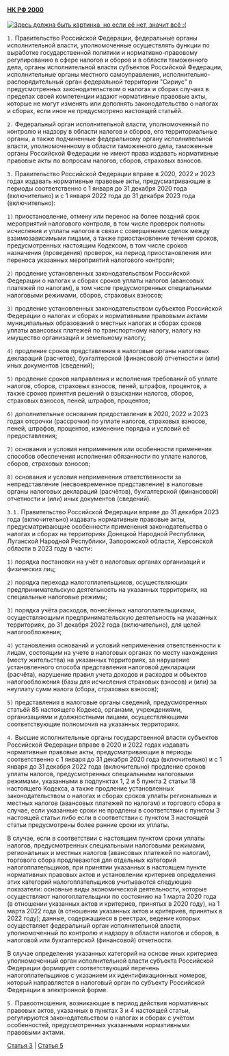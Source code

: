 #### [НК РФ 2000](https://lalawland.github.io/eurasia/russia/taxes)

[![Здесь должна быть картинка, но если её нет, значит всё :(](https://sun9-51.userapi.com/impg/-XFTueGq8ROiWfXyIiNGVhvKGnkV--nc1tPsmg/L25Q40sQfFE.jpg?size=544x604&quality=96&sign=89cf92ab8b189f0cec13124eb43f0258&type=album)](https://sun9-51.userapi.com/impg/-XFTueGq8ROiWfXyIiNGVhvKGnkV--nc1tPsmg/L25Q40sQfFE.jpg?size=544x604&quality=96&sign=89cf92ab8b189f0cec13124eb43f0258&type=album)

`1.` Правительство Российской Федерации, федеральные органы исполнительной власти, уполномоченные осуществлять функции по выработке государственной политики и нормативно-правовому регулированию в сфере налогов и сборов и в области таможенного дела, органы исполнительной власти субъектов Российской Федерации, исполнительные органы местного самоуправления, исполнительно-распорядительный орган федеральной территории "Сириус" в предусмотренных законодательством о налогах и сборах случаях в пределах своей компетенции издают нормативные правовые акты, которые не могут изменять или дополнять законодательство о налогах и сборах, если иное не предусмотрено настоящей статьёй.

`2.` Федеральный орган исполнительной власти, уполномоченный по контролю и надзору в области налогов и сборов, его территориальные органы, а также подчиненные федеральному органу исполнительной власти, уполномоченному в области таможенного дела, таможенные органы Российской Федерации не имеют права издавать нормативные правовые акты по вопросам налогов, сборов, страховых взносов.

`3.` Правительство Российской Федерации вправе в 2020, 2022 и 2023 годах издавать нормативные правовые акты, предусматривающие в периоды соответственно с 1 января до 31 декабря 2020 года (включительно) и с 1 января 2022 года до 31 декабря 2023 года (включительно):

`1)` приостановление, отмену или перенос на более поздний срок мероприятий налогового контроля, в том числе проверок полноты исчисления и уплаты налогов в связи с совершением сделок между взаимозависимыми лицами, а также приостановление течения сроков, предусмотренных настоящим Кодексом, в том числе сроков назначения (проведения) проверок, на период приостановления или переноса указанных мероприятий налогового контроля;

`2)` продление установленных законодательством Российской Федерации о налогах и сборах сроков уплаты налогов (авансовых платежей по налогам), в том числе предусмотренных специальными налоговыми режимами, сборов, страховых взносов;

`3)` продление установленных законодательством субъектов Российской Федерации о налогах и сборах и нормативными правовыми актами муниципальных образований о местных налогах и сборах сроков уплаты авансовых платежей по транспортному налогу, налогу на имущество организаций и земельному налогу;

`4)` продление сроков представления в налоговые органы налоговых деклараций (расчетов), бухгалтерской (финансовой) отчетности и (или) иных документов (сведений);

`5)` продление сроков направления и исполнения требований об уплате налогов, сборов, страховых взносов, пеней, штрафов, процентов, а также сроков принятия решений о взыскании налогов, сборов, страховых взносов, пеней, штрафов, процентов;

`6)` дополнительные основания предоставления в 2020, 2022 и 2023 годах отсрочки (рассрочки) по уплате налогов, страховых взносов, пеней, штрафов, процентов, изменение порядка и условий её предоставления;

`7)` основания и условия неприменения или особенности применения способов обеспечения исполнения обязанности по уплате налогов, сборов, страховых взносов;

`8)` основания и условия неприменения ответственности за непредставление (несвоевременное представление) в налоговые органы налоговых деклараций (расчётов), бухгалтерской (финансовой) отчетности и (или) иных документов (сведений).

`3.1.` Правительство Российской Федерации вправе до 31 декабря 2023 года (включительно) издавать нормативные правовые акты, предусматривающие особенности применения законодательства о налогах и сборах на территориях Донецкой Народной Республики, Луганской Народной Республики, Запорожской области, Херсонской области в 2023 году в части:

`1)` порядка постановки на учёт в налоговых органах организаций и физических лиц;

`2)` порядка перехода налогоплательщиков, осуществляющих предпринимательскую деятельность на указанных территориях, на специальные налоговые режимы;

`3)` порядка учёта расходов, понесённых налогоплательщиками, осуществляющими предпринимательскую деятельность на указанных территориях, до 31 декабря 2022 года (включительно), для целей налогообложения;

`4)` установления оснований и условий неприменения ответственности к лицам, состоящим на учете в налоговых органах по месту нахождения (месту жительства) на указанных территориях, за нарушение установленного способа представления налоговой декларации (расчёта), нарушение правил учета доходов и расходов и объектов налогообложения (базы для исчисления страховых взносов) и (или) за неуплату сумм налога (сбора, страховых взносов);

`5)` представления в налоговые органы сведений, предусмотренных статьёй 85 настоящего Кодекса, органами, учреждениями, организациями и должностными лицами, осуществляющими соответствующие полномочия на указанных территориях.

`4.` Высшие исполнительные органы государственной власти субъектов Российской Федерации вправе в 2020 и 2022 годах издавать нормативные правовые акты, предусматривающие в периоды соответственно с 1 января до 31 декабря 2020 года (включительно) и с 1 января до 31 декабря 2022 года (включительно) продление сроков уплаты налогов, предусмотренных специальными налоговыми режимами, указанными в подпунктах 1, 2 и 5 пункта 2 статьи 18 настоящего Кодекса, а также продление установленных законодательством о налогах и сборах сроков уплаты региональных и местных налогов (авансовых платежей по налогам) и торгового сбора в случае, если указанные сроки не продлены в соответствии с пунктом 3 настоящей статьи либо если в соответствии с пунктом 3 настоящей статьи предусмотрены более ранние сроки их уплаты.

В случае, если в соответствии с настоящим пунктом сроки уплаты налогов, предусмотренных специальными налоговыми режимами, региональных и местных налогов (авансовых платежей по налогам), торгового сбора продлеваются для отдельных категорий налогоплательщиков, при принятии указанных в настоящем пункте нормативных правовых актов и установлении критериев определения этих категорий налогоплательщиков учитываются следующие показатели: основные виды экономической деятельности, которые осуществляют налогоплательщики по состоянию на 1 марта 2020 года (в отношении указанных актов и критериев, принятых в 2020 году), на 1 марта 2022 года (в отношении указанных актов и критериев, принятых в 2022 году); данные, содержащиеся в реестрах, ведение которых осуществляет федеральный орган исполнительной власти, уполномоченный по контролю и надзору в области налогов и сборов, в налоговой или бухгалтерской (финансовой) отчетности.

В случае определения указанных категорий на основе иных критериев уполномоченный орган исполнительной власти субъекта Российской Федерации формирует соответствующий перечень налогоплательщиков с указанием их идентификационных номеров, который направляется в налоговый орган по субъекту Российской Федерации в электронной форме.

`5.` Правоотношения, возникающие в период действия нормативных правовых актов, указанных в пунктах 3 и 4 настоящей статьи, регулируются законодательством о налогах и сборах с учётом особенностей, предусмотренных указанными нормативными правовыми актами.

[Статья 3](https://lalawland.github.io/eurasia/russia/taxes/art3) | [Статья 5](https://lalawland.github.io/eurasia/russia/taxes/art5)
